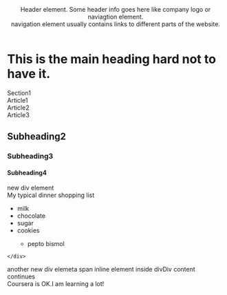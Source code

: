 <!doctype html>
<html>
<head>
<meta charset="utf-8">
<title>Coursera is cool!</title>
</head>
<body>
<header>Header element. Some header info goes here like company logo or naviagtion element.
<nav>navigation element usually contains links to different parts of the website.</nav></header>
<h1>This is the main heading hard not to have it.</h1>
<section>
 Section1
 <article>Article1</article>
 <article>Article2</article>
 <article>Article3</article>
</section>
<h2>Subheading2</h2>
<h3>Subheading3</h3>
<h4>Subheading4</h4>
<div>new div element</div>
 <div>My typical dinner shopping list
<ul>
	<li>milk</li>
		<li>chocolate</li>
		<li>sugar</>
 <li>cookies</li>
  <ul>
		<li>pepto bismol</li>
  </ul>
 </ul>

	</div>
<div>another new div elemet<span>a span inline element inside div</span>Div content continues</div>
Coursera is OK.I am learning a lot!
</body>
</html>
